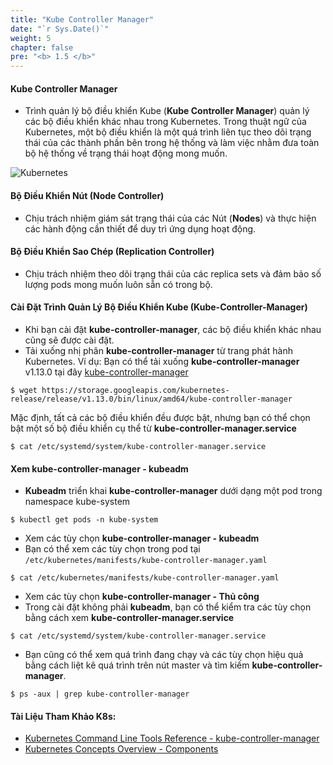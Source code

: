 ```yaml
---
title: "Kube Controller Manager"
date: "`r Sys.Date()`"
weight: 5
chapter: false
pre: "<b> 1.5 </b>"
---
```


#### **Kube Controller Manager**

- Trình quản lý bộ điều khiển Kube (**Kube Controller Manager**) quản lý các bộ điều khiển khác nhau trong Kubernetes. Trong thuật ngữ của Kubernetes, một bộ điều khiển là một quá trình liên tục theo dõi trạng thái của các thành phần bên trong hệ thống và làm việc nhằm đưa toàn bộ hệ thống về trạng thái hoạt động mong muốn.

![Kubernetes](/EKS-Workshop-1/images/part1/5/0006.png?featherlight=false&width=60pc)

#### **Bộ Điều Khiển Nút (Node Controller)**

- Chịu trách nhiệm giám sát trạng thái của các Nút (**Nodes**) và thực hiện các hành động cần thiết để duy trì ứng dụng hoạt động.

#### **Bộ Điều Khiển Sao Chép (Replication Controller)**

- Chịu trách nhiệm theo dõi trạng thái của các replica sets và đảm bảo số lượng pods mong muốn luôn sẵn có trong bộ.

#### **Cài Đặt Trình Quản Lý Bộ Điều Khiển Kube (Kube-Controller-Manager)**

- Khi bạn cài đặt **kube-controller-manager**, các bộ điều khiển khác nhau cũng sẽ được cài đặt.
- Tải xuống nhị phân **kube-controller-manager** từ trang phát hành Kubernetes. Ví dụ: Bạn có thể tải xuống **kube-controller-manager** v1.13.0 tại đây [kube-controller-manager](https://storage.googleapis.com/kubernetes-release/release/v1.13.0/bin/linux/amd64/kube-controller-manager)

```
$ wget https://storage.googleapis.com/kubernetes-release/release/v1.13.0/bin/linux/amd64/kube-controller-manager
```

Mặc định, tất cả các bộ điều khiển đều được bật, nhưng bạn có thể chọn bật một số bộ điều khiển cụ thể từ **kube-controller-manager.service**

```
$ cat /etc/systemd/system/kube-controller-manager.service
```

#### **Xem kube-controller-manager - kubeadm**

- **Kubeadm** triển khai **kube-controller-manager** dưới dạng một pod trong namespace kube-system

```
$ kubectl get pods -n kube-system
```

- Xem các tùy chọn **kube-controller-manager - kubeadm**
- Bạn có thể xem các tùy chọn trong pod tại `/etc/kubernetes/manifests/kube-controller-manager.yaml`

```
$ cat /etc/kubernetes/manifests/kube-controller-manager.yaml
```

- Xem các tùy chọn **kube-controller-manager - Thủ công**
- Trong cài đặt không phải **kubeadm**, bạn có thể kiểm tra các tùy chọn bằng cách xem **kube-controller-manager.service**

```
$ cat /etc/systemd/system/kube-controller-manager.service
```

- Bạn cũng có thể xem quá trình đang chạy và các tùy chọn hiệu quả bằng cách liệt kê quá trình trên nút master và tìm kiếm **kube-controller-manager**.

```
$ ps -aux | grep kube-controller-manager
```

#### **Tài Liệu Tham Khảo K8s:**

- [Kubernetes Command Line Tools Reference - kube-controller-manager](https://kubernetes.io/docs/reference/command-line-tools-reference/kube-controller-manager/)
- [Kubernetes Concepts Overview - Components](https://kubernetes.io/docs/concepts/overview/components/)
